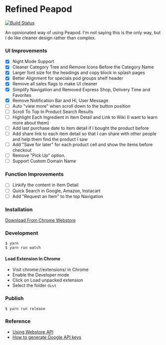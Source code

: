 # Refined Peapod

[![Build Status](https://travis-ci.org/soleo/refined-peapod.svg?branch=master)](https://travis-ci.org/soleo/refined-peapod)

An opinionated way of using Peapod. I'm not saying this is the only way,
but I do like cleaner design rather than complex.

### UI Improvements
- [X] Night Mode Support
- [X] Cleaner Category Tree and Remove Icons Before the Category Name
- [X] Larger font size for the headings and copy block in splash pages
- [X] Better Alignment for specials pod groups shelf header
- [X] Remove all sales flags to make UI cleaner
- [X] Simplify Navigation and Removed Express Shop, Delivery Time and Favorites
- [X] Remove Notification Bar and Hi, User Message
- [ ] Auto "view more" when scroll down to the button position
- [ ] Scroll To Top In Product Search Results
- [ ] Highlight Each Ingredient in Item Detail and Link to Wiki (I want to learn more about them)
- [ ] Add last purchase date to item detail if I bought the product before
- [ ] Add share link to each item detail so that I can share with other people and help them find the product I saw
- [ ] Add "Save for later" for each product cell and show the items before checkout
- [ ] Remove "Pick Up" option.
- [ ] Support Custom Domain Name

### Function Improvements
- [ ] Linkify the content in Item Detail
- [ ] Quick Search in Google, Amazon, Instacart
- [ ] Add "Request an Item" to the top Navigation

### Installation

[Download From Chrome Webstore](https://chrome.google.com/webstore/detail/refined-peapod/ldecagemlljkdfmjbebocobandonleok)

### Development

```shell
$ yarn
$ yarn run watch
```

#### Load Extension In Chrome

- Visit chrome://extensions/ in Chrome
- Enable the Developer mode
- Click on Load unpacked extension
- Select the folder `dist`

### Publish

```shell
$ yarn run release
```

### Reference

- [Using Webstore API](https://developer.chrome.com/webstore/using_webstore_api)
- [How to generate Google API keys](https://github.com/DrewML/chrome-webstore-upload/blob/master/How%20to%20generate%20Google%20API%20keys.md)

